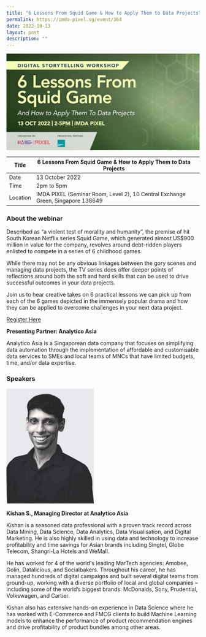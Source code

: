 ```yaml
---
title: "6 Lessons From Squid Game & How to Apply Them to Data Projects"
permalink: https://imda-pixel.sg/event/364
date: 2022-10-13
layout: post
description: ""
---
```


![Alt text for image on Isomer site](/images/digital-storytelling/13octds.jpg)

| Title | 6 Lessons From Squid Game & How to Apply Them to Data Projects | | 
| -------- | -------- | --------| 
| Date  | 13 October 2022  | 
| Time  | 2pm to 5pm  |
| Location  | IMDA PIXEL (Seminar Room, Level 2), 10 Central Exchange Green, Singapore 138649 |

### About the webinar 

Described as “a violent test of morality and humanity”, the premise of hit South Korean Netflix series Squid Game, which generated almost US$900 million in value for the company, revolves around debt-ridden players enlisted to compete in a series of 6 childhood games.

While there may not be any obvious linkages between the gory scenes and managing data projects, the TV series does offer deeper points of reflections around both the soft and hard skills that can be used to drive successful outcomes in your data projects.

Join us to hear creative takes on 6 practical lessons we can pick up from each of the 6 games depicted in the immensely popular drama and how they can be applied to overcome challenges in your next data project.

[Register Here](https://imda-pixel.sg/event/364)

**Presenting Partner: Analytico Asia**

Analytico Asia is a Singaporean data company that focuses on simplifying data automation through the implementation of affordable and customisable data services to SMEs and local teams of MNCs that have limited budgets, time, and/or data expertise.

### Speakers 

![Alt text for image on Isomer site](/images/digital-storytelling/AAbnw.png)

**Kishan S., Managing Director at Analytico Asia**

Kishan is a seasoned data professional with a proven track record across Data Mining, Data Science, Data Analytics, Data Visualisation, and Digital Marketing. He is also highly skilled in using data and technology to increase profitability and time savings for Asian brands including Singtel, Globe Telecom, Shangri-La Hotels and WeMall.

He has worked for 4 of the world's leading MarTech agencies: Amobee, Golin, Datalicious, and Socialbakers. Throughout his career, he has managed hundreds of digital campaigns and built several digital teams from ground-up, working with a diverse portfolio of local and global companies – including some of the world’s biggest brands: McDonalds, Sony, Prudential, Volkswagen, and Cartier.

Kishan also has extensive hands-on experience in Data Science where he has worked with E-Commerce and FMCG clients to build Machine Learning models to enhance the performance of product recommendation engines and drive profitability of product bundles among other areas.
